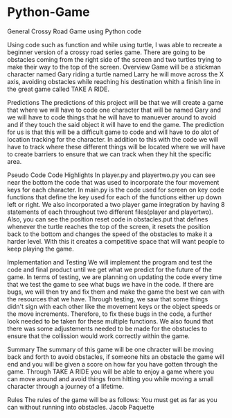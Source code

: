 # Python-Game
General Crossy Road Game using Python code

Using code such as function and while using turtle, I was able to recreate a beginner version of a crossy road series game. 
There are going to be obstacles coming from the right side of the screen and two turtles trying to make their way to the top of the screen. 
Overview
Game will be a stickman character named Gary riding a turtle named Larry he will move across the X axis, avoiding obstacles while reaching his destination whith a finish line in the great game called TAKE A RIDE.

Predictions
The predictions of this project will be that we will create a game that where we will have to code one character that will be named Gary and we will have to code things that he will have to manuever around to avoid and if they touch the said object it will have to end the game. The prediction for us is that this will be a difficult game to code and will have to do alot of location tracking for the character. In addition to this with the code we will have to track where these different things will be located where we will have to create barriers to ensure that we can track when they hit the specific area.

Pseudo Code
Code Highlights
In player.py and playertwo.py you can see near the bottom the code that was used to incorporate the four movement keys for each character. In main.py is the code used for screen on key code functions that define the key used for each of the functions either up down left or right. We also incorporated a two player game integration by having 8 statements of each throughout two different files(player and playertwo). Also, you can see the position reset code in obstacles.put that defines whenever the turtle reaches the top of the screen, it resets the position back to the bottom and changes the speed of the obstacles to make it a harder level. With this it creates a competitive space that will want people to keep playing the game.

Implementation and Testing
We will implement the program and test the code and final product until we get what we predict for the future of the game. In terms of testing, we are planning on updating the code every time that we test the game to see what bugs we have in the code. If there are bugs, we will then try and fix them and make the game the best we can with the resources that we have. Through testing, we saw that some things didn't sign with each other like the movement keys or the object speeds or the move increments. Therefore, to fix these bugs in the code, a further look needed to be taken for these multiple functions. We also found that there was some adjustements needed to be made for the obstucles to ensure that the collission would work correctly within the game.

Summary
The summary of this game will be one chracter will be moving back and forth to avoid obstacles, if someone hits an obstacle the game will end and you will be given a score on how far you have gotten through the game. Through TAKE A RIDE you will be able to enjoy a game where you can move around and avoid things from hitting you while moving a small character through a journey of a lifetime.

Rules
The rules of the game will be as follows: You must get as far as you can without running into obstacles.
Jacob Paquette 
